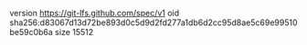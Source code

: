 version https://git-lfs.github.com/spec/v1
oid sha256:d83067d13d72be893d0c5d9d2fd277a1db6d2cc95d8ae5c69e99510be59c0b6a
size 15512
